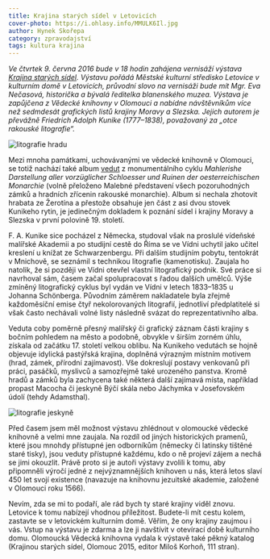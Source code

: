 ```yaml
---
title: Krajina starých sídel v Letovicích
cover-photo: https://i.ohlasy.info/MMULK6Il.jpg
author: Hynek Skořepa
category: zpravodajství
tags: kultura krajina
---
```


*Ve čtvrtek 9. června 2016 bude v 18 hodin zahájena vernisáží výstava [Krajina starých sídel](http://www.mks-letovice.cz/mks/akce/krajina-starych-sidel). Výstavu pořádá Městské kulturní středisko Letovice v kulturním domě v Letovicích, průvodní slovo na vernisáži bude mít Mgr. Eva Nečasová, historička a bývalá ředitelka blanenského muzea. Výstava je zapůjčena z Vědecké knihovny v Olomouci a nabídne návštěvníkům více než sedmdesát grafických listů krajiny Moravy a Slezska. Jejich autorem je převážně Friedrich Adolph Kunike (1777–1838), považovaný za „otce rakouské litografie“.*

<img src="https://i.ohlasy.info/6e4Tj4f.jpg" alt="litografie hradu" class="img-responsive img-popup">

Mezi mnoha památkami, uchovávanými ve vědecké knihovně v Olomouci, se totiž nachází také album [vedut](https://cs.wikipedia.org/wiki/Veduta) z monumentálního cyklu *Mahlerishe Darstellung aller vorzüglicher Schloesser und Ruinen der oesterreichischen Monarchie* (volně přeloženo Malebné představení všech pozoruhodných zámků a hradních zřícenin rakouské monarchie). Album si nechala zhotovit hrabata ze Žerotína a přestože obsahuje jen část z asi dvou stovek Kunikeho rytin, je jedinečným dokladem k poznání sídel i krajiny Moravy a Slezska v první polovině 19. století.

F. A. Kunike sice pocházel z Německa, studoval však na proslulé vídeňské malířské Akademii a po studijní cestě do Říma se ve Vídni uchytil jako učitel kreslení u knížat ze Schwarzenbergu. Při dalším studijním pobytu, tentokrát v Mnichově, se seznámil s technikou litografie (kamenotisku). Zaujala ho natolik, že si později ve Vídni otevřel vlastní litografický podnik. Své práce si navrhoval sám, časem začal spolupracovat s řadou dalších umělců. Výše zmíněný litografický cyklus byl vydán ve Vídni v letech 1833–1835 u Johanna Schönberga. Původním záměrem nakladatele byla zřejmě každoměsíční emise čtyř nekolorovaných litografií, jednotliví předplatitelé si však často nechávali volné listy následně svázat do reprezentativního alba.

Veduta coby poměrně přesný malířský či grafický záznam části krajiny s bočním pohledem na město a podobně, obvykle v širším zorném úhlu, získala od začátku 17. století velkou oblibu. Na Kunikeho vedutách se hojně objevuje idylická pastýřská krajina, doplněná výrazným místním motivem (hrad, zámek, přírodní zajímavost). Vše dokreslují postavy venkovanů při práci, pasáčků, myslivců a samozřejmě také urozeného panstva. Kromě hradů a zámků byla zachycena také některá další zajímavá místa, například propast Macocha či jeskyně Býčí skála nebo Jáchymka v Josefovském údolí (tehdy Adamsthal).

<img src="https://i.ohlasy.info/FSYUnF2.jpg" alt="litografie jeskyně" class="img-responsive img-popup">

Před časem jsem měl možnost výstavu zhlédnout v olomoucké vědecké knihovně a velmi mne zaujala. Na rozdíl od jiných historických pramenů, které jsou mnohdy přístupné jen odborníkům (německy či latinsky tištěné staré tisky), jsou veduty přístupné každému, kdo o ně projeví zájem a nechá se jimi okouzlit. Právě proto si je autoři výstavy zvolili k tomu, aby připomněli výročí jedné z nejvýznamnějších knihoven u nás, která letos slaví 450 let svojí existence (navazuje na knihovnu jezuitské akademie, založené v Olomouci roku 1566).

Nevím, zda se mi to podaří, ale rád bych ty staré krajiny viděl znovu. Letovice k tomu nabízejí vhodnou příležitost. Budete-li mít cestu kolem, zastavte se v letovickém kulturním domě. Věřím, že ony krajiny zaujmou i vás. Vstup na výstavu je zdarma a lze ji navštívit v otevírací době kulturního domu. Olomoucká Vědecká knihovna vydala k výstavě také pěkný katalog (Krajinou starých sídel, Olomouc 2015, editor Miloš Korhoň, 111 stran).
